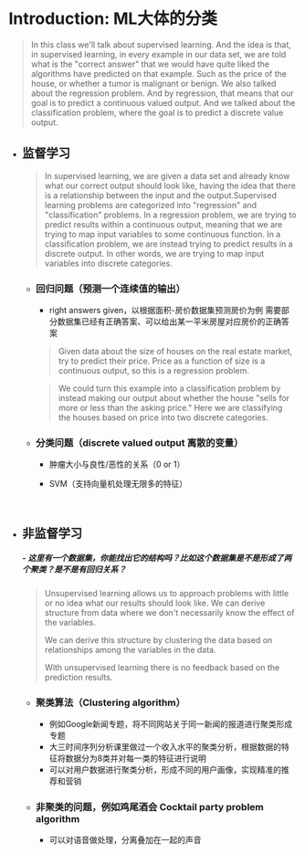 # Introduction: ML大体的分类

> In this class we'll talk about supervised learning. And the idea is that, in supervised learning, in every example in our data set, we are told what is the "correct answer" that we would have quite liked the algorithms have predicted on that example. Such as the price of the house, or whether a tumor is malignant or benign. We also talked about the regression problem. And by regression, that means that our goal is to predict a continuous valued output. And we talked about the classification problem, where the goal is to predict a discrete value output.



- ## 监督学习

  > In supervised learning, we are given a data set and already know what our correct output should look like, having the idea that there is a relationship between the input and the output.Supervised learning problems are categorized into "regression" and "classification" problems. In a regression problem, we are trying to predict results within a continuous output, meaning that we are trying to map input variables to some continuous function. In a classification problem, we are instead trying to predict results in a discrete output. In other words, we are trying to map input variables into discrete categories.

  - ### 回归问题（预测一个连续值的输出）

    - right answers given，以根据面积-房价数据集预测房价为例  需要部分数据集已经有正确答案、可以给出某一平米房屋对应房价的正确答案

    > Given data about the size of houses on the real estate market, try to predict their price. Price as a function of size is a continuous output, so this is a regression problem.

    > We could turn this example into a classification problem by instead making our output about whether the house "sells for more or less than the asking price." Here we are classifying the houses based on price into two discrete categories.

  - ### 分类问题（discrete valued output 离散的变量）

    - 肿瘤大小与良性/恶性的关系（0 or 1）


    - SVM（支持向量机处理无限多的特征）

    ​



- ## 非监督学习

  ##### - 这里有一个数据集，你能找出它的结构吗？比如这个数据集是不是形成了两个聚类？是不是有回归关系？

  > Unsupervised learning allows us to approach problems with little or no idea what our results should look like. We can derive structure from data where we don't necessarily know the effect of the variables.
  >
  > We can derive this structure by clustering the data based on relationships among the variables in the data.
  >
  > With unsupervised learning there is no feedback based on the prediction results.

  - ### 聚类算法（Clustering algorithm）

    - 例如Google新闻专题，将不同网站关于同一新闻的报道进行聚类形成专题
    - 大三时间序列分析课里做过一个收入水平的聚类分析，根据数据的特征将数据分为8类并对每一类的特征进行说明
    - 可以对用户数据进行聚类分析，形成不同的用户画像，实现精准的推荐和营销

  - ### 非聚类的问题，例如鸡尾酒会 Cocktail party problem algorithm

    - 可以对语音做处理，分离叠加在一起的声音

  ​

#### 

